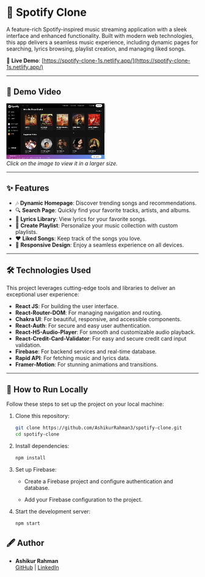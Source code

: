 # 🎵 Spotify Clone

A feature-rich Spotify-inspired music streaming application with a sleek interface and enhanced functionality. Built with modern web technologies, this app delivers a seamless music experience, including dynamic pages for searching, lyrics browsing, playlist creation, and managing liked songs.  

🚀 **Live Demo**: [https://spotify-clone-1s.netlify.app/](https://spotify-clone-1s.netlify.app/)

---

## 🎥 Demo Video
[![Demo Preview](./screenshots/spotify_clone_small.gif)](./screenshots/spotify_clone_large.gif)  
*Click on the image to view it in a larger size.*


---


## ✨ Features
- 🎶 **Dynamic Homepage**: Discover trending songs and recommendations.
- 🔍 **Search Page**: Quickly find your favorite tracks, artists, and albums.
- 🎤 **Lyrics Library**: View lyrics for your favorite songs.
- 📂 **Create Playlist**: Personalize your music collection with custom playlists.
- ❤️ **Liked Songs**: Keep track of the songs you love.
- 📱 **Responsive Design**: Enjoy a seamless experience on all devices.

---

## 🛠️ Technologies Used
This project leverages cutting-edge tools and libraries to deliver an exceptional user experience:
- **React JS**: For building the user interface.
- **React-Router-DOM**: For managing navigation and routing.
- **Chakra UI**: For beautiful, responsive, and accessible components.
- **React-Auth**: For secure and easy user authentication.
- **React-H5-Audio-Player**: For smooth and customizable audio playback.
- **React-Credit-Card-Validator**: For easy and secure credit card input validation.
- **Firebase**: For backend services and real-time database.
- **Rapid API**: For fetching music and lyrics data.
- **Framer-Motion**: For stunning animations and transitions.

---

## 🚧 How to Run Locally
Follow these steps to set up the project on your local machine:

1. Clone this repository:
   ```bash
   git clone https://github.com/AshikurRahman3/spotify-clone.git
   cd spotify-clone

2. Install dependencies:
    ```bash
    npm install
    ```

3. Set up Firebase:

      - Create a Firebase project and configure authentication and database.

    - Add your Firebase configuration to the project.

4. Start the development server:
    ```bash
    npm start
    ```

## 🖋️ Author
- **Ashikur Rahman**  
  [GitHub](https://github.com/AshikurRahman3) | [LinkedIn](https://www.linkedin.com/in/ashikur-rahman-838a07206/)

